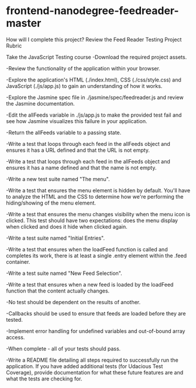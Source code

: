 # frontend-nanodegree-feedreader-master

How will I complete this project?
Review the Feed Reader Testing Project Rubric

Take the JavaScript Testing course
-Download the required project assets.

-Review the functionality of the application within your browser.

-Explore the application's HTML (./index.html), CSS (./css/style.css) and JavaScript (./js/app.js) to gain an understanding of how it works.

-Explore the Jasmine spec file in ./jasmine/spec/feedreader.js and review the Jasmine documentation.

-Edit the allFeeds variable in ./js/app.js to make the provided test fail and see how Jasmine visualizes this failure in your application.

-Return the allFeeds variable to a passing state.

-Write a test that loops through each feed in the allFeeds object and ensures it has a URL defined and that the URL is not empty.

-Write a test that loops through each feed in the allFeeds object and ensures it has a name defined and that the name is not empty.

-Write a new test suite named "The menu".

-Write a test that ensures the menu element is hidden by default. You'll have to analyze the HTML and the CSS to determine how we're performing the hiding/showing of the menu element.

-Write a test that ensures the menu changes visibility when the menu icon is clicked. This test should have two expectations: does the menu display when clicked and does it hide when clicked again.

-Write a test suite named "Initial Entries".

-Write a test that ensures when the loadFeed function is called and completes its work, there is at least a single .entry element within the .feed container.

-Write a test suite named "New Feed Selection".

-Write a test that ensures when a new feed is loaded by the loadFeed function that the content actually changes.

-No test should be dependent on the results of another.

-Callbacks should be used to ensure that feeds are loaded before they are tested.

-Implement error handling for undefined variables and out-of-bound array access.

-When complete - all of your tests should pass.

-Write a README file detailing all steps required to successfully run the application. If you have added additional tests (for Udacious Test Coverage), provide documentation for what these future features are and what the tests are checking for.

